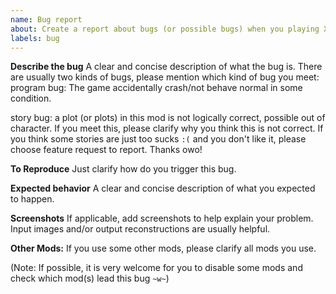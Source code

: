 ```yaml
---
name: Bug report
about: Create a report about bugs (or possible bugs) when you playing X3
labels: bug
---
```


**Describe the bug**
A clear and concise description of what the bug is. 
There are usually two kinds of bugs, please mention which kind of bug you meet: 
program bug:
The game accidentally crash/not behave normal in some condition.

story bug:
a plot (or plots) in this mod is not logically correct, possible out of character. 
If you meet this, please clarify why you think this is not correct.
If you think some stories are just too sucks `:(` and you don't like it, please choose feature request to report. Thanks owo!

**To Reproduce**
Just clarify how do you trigger this bug.

**Expected behavior**
A clear and concise description of what you expected to happen.

**Screenshots**
If applicable, add screenshots to help explain your problem. Input images and/or output reconstructions are usually helpful.

**Other Mods:**
If you use some other mods, please clarify all mods you use. 

(Note: If possible, it is very welcome for you to disable some mods and check which mod(s) lead this bug `~w~`)
